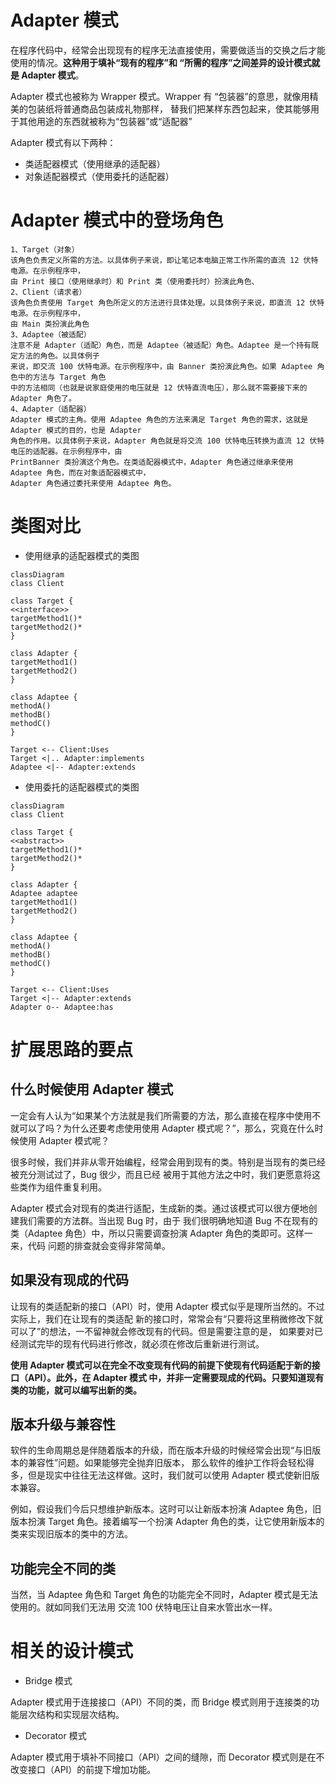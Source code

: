 # Adapter 模式

在程序代码中，经常会出现现有的程序无法直接使用，需要做适当的交换之后才能使用的情况。**这种用于填补“现有的程序”和
“所需的程序”之间差异的设计模式就是 Adapter 模式**。

Adapter 模式也被称为 Wrapper 模式。Wrapper 有 “包装器”的意思，就像用精美的包装纸将普通商品包装成礼物那样，
替我们把某样东西包起来，使其能够用于其他用途的东西就被称为“包装器”或“适配器”

Adapter 模式有以下两种：

- 类适配器模式（使用继承的适配器）
- 对象适配器模式（使用委托的适配器）

# Adapter 模式中的登场角色
```text
1、Target（对象）
该角色负责定义所需的方法。以具体例子来说，即让笔记本电脑正常工作所需的直流 12 伏特电源。在示例程序中，
由 Print 接口（使用继承时）和 Print 类（使用委托时）扮演此角色、
2、Client（请求者）
该角色负责使用 Target 角色所定义的方法进行具体处理。以具体例子来说，即直流 12 伏特电源。在示例程序中，
由 Main 类扮演此角色
3、Adaptee（被适配）
注意不是 Adapter（适配）角色，而是 Adaptee（被适配）角色。Adaptee 是一个持有既定方法的角色。以具体例子
来说，即交流 100 伏特电源。在示例程序中，由 Banner 类扮演此角色。如果 Adaptee 角色中的方法与 Target 角色
中的方法相同（也就是说家庭使用的电压就是 12 伏特直流电压），那么就不需要接下来的 Adapter 角色了。
4、Adapter（适配器）
Adapter 模式的主角。使用 Adaptee 角色的方法来满足 Target 角色的需求，这就是 Adapter 模式的目的，也是 Adapter
角色的作用。以具体例子来说，Adapter 角色就是将交流 100 伏特电压转换为直流 12 伏特电压的适配器。在示例程序中，由
PrintBanner 类扮演这个角色。在类适配器模式中，Adapter 角色通过继承来使用 Adaptee 角色，而在对象适配器模式中，
Adapter 角色通过委托来使用 Adaptee 角色。 
```
# 类图对比
- 使用继承的适配器模式的类图
```mermaid
classDiagram
class Client

class Target {
<<interface>>
targetMethod1()*
targetMethod2()*
}

class Adapter {
targetMethod1()
targetMethod2()
}

class Adaptee {
methodA()
methodB()
methodC()
}

Target <-- Client:Uses
Target <|.. Adapter:implements
Adaptee <|-- Adapter:extends
```
- 使用委托的适配器模式的类图
```mermaid
classDiagram
class Client

class Target {
<<abstract>>
targetMethod1()*
targetMethod2()*
}

class Adapter {
Adaptee adaptee 
targetMethod1()
targetMethod2()
}

class Adaptee {
methodA()
methodB()
methodC()
}

Target <-- Client:Uses
Target <|-- Adapter:extends
Adapter o-- Adaptee:has

```

# 扩展思路的要点
## 什么时候使用 Adapter 模式
一定会有人认为“如果某个方法就是我们所需要的方法，那么直接在程序中使用不就可以了吗？为什么还要考虑使用使用
Adapter 模式呢？”，那么，究竟在什么时候使用 Adapter 模式呢？

很多时候，我们并非从零开始编程，经常会用到现有的类。特别是当现有的类已经被充分测试过了，Bug 很少，而且已经
被用于其他方法之中时，我们更愿意将这些类作为组件重复利用。

Adapter 模式会对现有的类进行适配，生成新的类。通过该模式可以很方便地创建我们需要的方法群。当出现 Bug 时，由于
我们很明确地知道 Bug 不在现有的类（Adaptee 角色）中，所以只需要调查扮演 Adapter 角色的类即可。这样一来，代码
问题的排查就会变得非常简单。

## 如果没有现成的代码
让现有的类适配新的接口（API）时，使用 Adapter 模式似乎是理所当然的。不过实际上，我们在让现有的类适配
新的接口时，常常会有“只要将这里稍微修改下就可以了”的想法，一不留神就会修改现有的代码。但是需要注意的是，
如果要对已经测试完毕的现有代码进行修改，就必须在修改后重新进行测试。

**使用 Adapter 模式可以在完全不改变现有代码的前提下使现有代码适配于新的接口（API）。此外，在 Adapter 模式
中，并非一定需要现成的代码。只要知道现有类的功能，就可以编写出新的类。**

## 版本升级与兼容性
软件的生命周期总是伴随着版本的升级，而在版本升级的时候经常会出现“与旧版本的兼容性”问题。如果能够完全抛弃旧版本，
那么软件的维护工作将会轻松得多，但是现实中往往无法这样做。这时，我们就可以使用 Adapter 模式使新旧版本兼容。

例如，假设我们今后只想维护新版本。这时可以让新版本扮演 Adaptee 角色，旧版本扮演 Target 角色。接着编写一个扮演
Adapter 角色的类，让它使用新版本的类来实现旧版本的类中的方法。

## 功能完全不同的类
当然，当 Adaptee 角色和 Target 角色的功能完全不同时，Adapter 模式是无法使用的。就如同我们无法用
交流 100 伏特电压让自来水管出水一样。

# 相关的设计模式

- Bridge 模式

Adapter 模式用于连接接口（API）不同的类，而 Bridge 模式则用于连接类的功能层次结构和实现层次结构。

- Decorator 模式

Adapter 模式用于填补不同接口（API）之间的缝隙，而 Decorator 模式则是在不改变接口（API）的前提下增加功能。
